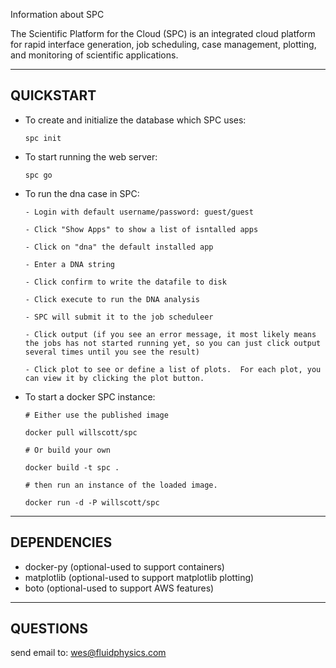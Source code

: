Information about SPC

The Scientific Platform for the Cloud (SPC) is an integrated cloud platform for rapid interface generation, job scheduling, case management, plotting, and monitoring of scientific applications.

-----------
QUICKSTART
-----------

* To create and initialize the database which SPC uses: 
  
      spc init

* To start running the web server: 

      spc go

* To run the dna case in SPC:

      - Login with default username/password: guest/guest

      - Click "Show Apps" to show a list of isntalled apps 

      - Click on "dna" the default installed app

      - Enter a DNA string

      - Click confirm to write the datafile to disk

      - Click execute to run the DNA analysis

      - SPC will submit it to the job scheduleer

      - Click output (if you see an error message, it most likely means the jobs has not started running yet, so you can just click output several times until you see the result)

      - Click plot to see or define a list of plots.  For each plot, you can view it by clicking the plot button.  

* To start a docker SPC instance:

      # Either use the published image

      docker pull willscott/spc

      # Or build your own

      docker build -t spc .

      # then run an instance of the loaded image.

      docker run -d -P willscott/spc

----------
DEPENDENCIES
----------

* docker-py (optional-used to support containers)
* matplotlib (optional-used to support matplotlib plotting)
* boto (optional-used to support AWS features)

----------
QUESTIONS
----------

  send email to: wes@fluidphysics.com

